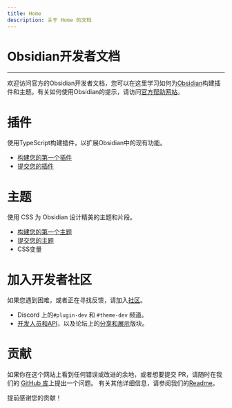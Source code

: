 ```yaml
---
title: Home
description: 关于 Home 的文档
---
```

<!--
 * @Author: Raistlind johnd0712@gmail.com
 * @Date: 2024-01-18 10:18:00
 * @LastEditors: Raistlind
 * @LastEditTime: 2024-01-18 10:18:00
 * @Description:
-->

# Obsidian开发者文档

---

欢迎访问官方的Obsidian开发者文档，您可以在这里学习如何为[Obsidian](https://obsidian.md/)构建插件和主题。有关如何使用Obsidian的提示，请访问[官方帮助网站](https://help.obsidian.md/)。

# 插件

使用TypeScript构建插件，以扩展Obsidian中的现有功能。

- [构建您的第一个插件](./official/plugins/getting-started/build-a-plugin.md)
- [提交您的插件](./official/plugins/releasing/submit-your-plugin.md)

# 主题

使用 CSS 为 Obsidian 设计精美的主题和片段。

- [构建您的第一个主题](./official/themes/app-themes/build-a-theme.md)
- [提交您的主题](./official/themes/app-themes/submit-your-theme.md)
- CSS变量

# 加入开发者社区

如果您遇到困难，或者正在寻找反馈，请加入[社区](https://obsidian.md/community)。

- Discord 上的`#plugin-dev` 和 `#theme-dev` 频道。
- [开发人员和API](https://forum.obsidian.md/c/developers-api/14)，以及论坛上的[分享和展示](https://forum.obsidian.md/c/share-showcase/9)版块。

# 贡献

如果你在这个网站上看到任何错误或改进的余地，或者想要提交 PR，请随时在我们的 [GitHub 库](https://github.com/obsidianmd/obsidian-developer-docs)上提出一个问题。
有关其他详细信息，请参阅我们的[Readme](https://github.com/obsidianmd/obsidian-developer-docs#readme)。

提前感谢您的贡献！
